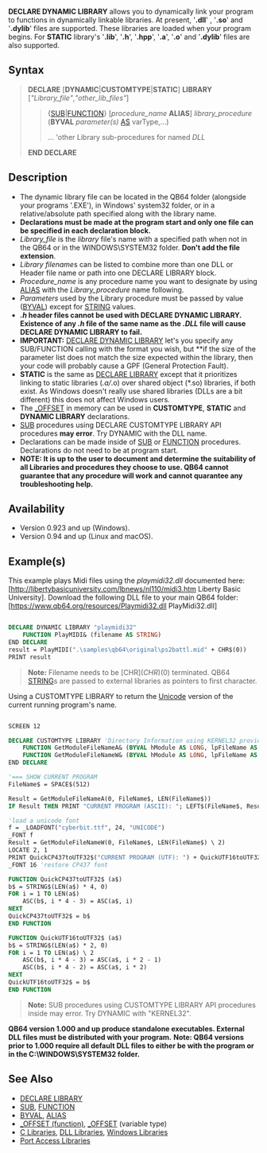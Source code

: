 **DECLARE DYNAMIC LIBRARY** allows you to dynamically link your program to functions in dynamically linkable libraries. At present, '**.dll**' , '**.so**' and '**.dylib**' files are supported. These libraries are loaded when your program begins. For **STATIC** library's '**.lib**', '**.h**', '**.hpp**', '**.a**', '**.o**' and '**.dylib**' files are also supported.

## Syntax

> **DECLARE** [**DYNAMIC**|**CUSTOMTYPE**|**STATIC**] **LIBRARY** [*"Library_file"*,_"other_lib_files"_]
>
>> {[SUB](SUB)|[FUNCTION](FUNCTION)} [*procedure_name* **ALIAS**] *library_procedure* (**BYVAL** *parameter(s)* [AS](AS) varType,...)
>>
>> ... 'other Library sub-procedures for named *DLL*
>
> **END DECLARE**

## Description

* The dynamic library file can be located in the QB64 folder (alongside your programs '.EXE'), in Windows' system32 folder, or in a relative/absolute path specified along with the library name.
* **Declarations must be made at the program start and only one file can be specified in each declaration block.**
* *Library_file* is the *library* file's name with a specified path when not in the QB64 or in the WINDOWS\SYSTEM32 folder. **Don't add the file extension**.
* *Library filename*s can be listed to combine more than one DLL or Header file name or path into one DECLARE LIBRARY block.
* *Procedure_name* is any procedure name you want to designate by using [ALIAS](ALIAS) with the *Library_procedure* name following. 
* *Parameters* used by the Library procedure must be passed by value ([BYVAL](BYVAL)) except for [STRING](STRING) values.
* ***.h* header files cannot be used with DECLARE DYNAMIC LIBRARY. Existence of any *.h* file of the same name as the *.DLL* file will cause DECLARE DYNAMIC LIBRARY to fail.**
* **IMPORTANT:** [DECLARE DYNAMIC LIBRARY](DECLARE-DYNAMIC-LIBRARY) let's you specify any SUB/FUNCTION calling with the format you wish, but **if the size of the parameter list does not match the size expected within the library, then your code will probably cause a GPF (General Protection Fault).
* **STATIC** is the same as [DECLARE LIBRARY](DECLARE-LIBRARY) except that it prioritizes linking to static libraries (*.a/*.o) over shared object (*.so) libraries, if both exist. As Windows doesn't really use shared libraries (DLLs are a bit different) this does not affect Windows users.
* The [_OFFSET](_OFFSET) in memory can be used in **CUSTOMTYPE**, **STATIC** and **DYNAMIC LIBRARY** declarations.
* [SUB](SUB) procedures using DECLARE CUSTOMTYPE LIBRARY API procedures **may error**. Try DYNAMIC with the DLL name.
* Declarations can be made inside of [SUB](SUB) or [FUNCTION](FUNCTION) procedures. Declarations do not need to be at program start.
* **NOTE: It is up to the user to document and determine the suitability of all Libraries and procedures they choose to use. QB64 cannot guarantee that any procedure will work and cannot quarantee any troubleshooting help.**

## Availability

* Version 0.923 and up (Windows).
* Version 0.94 and up (Linux and macOS).

## Example(s)

This example plays Midi files using the *playmidi32.dll* documented here: [http://libertybasicuniversity.com/lbnews/nl110/midi3.htm Liberty Basic University]. Download the following DLL file to your main QB64 folder: [https://www.qb64.org/resources/Playmidi32.dll PlayMidi32.dll]

```vb

DECLARE DYNAMIC LIBRARY "playmidi32"
    FUNCTION PlayMIDI& (filename AS STRING)
END DECLARE
result = PlayMIDI(".\samples\qb64\original\ps2battl.mid" + CHR$(0))
PRINT result

```

> **Note:** Filename needs to be [CHR$](CHR$)(0) terminated. QB64 [STRING](STRING)s are passed to external libraries as pointers to first character.

Using a CUSTOMTYPE LIBRARY to return the [Unicode](Unicode) version of the current running program's name.

```vb

SCREEN 12

DECLARE CUSTOMTYPE LIBRARY 'Directory Information using KERNEL32 provided by Dav
    FUNCTION GetModuleFileNameA& (BYVAL hModule AS LONG, lpFileName AS STRING, BYVAL nSize AS LONG)
    FUNCTION GetModuleFileNameW& (BYVAL hModule AS LONG, lpFileName AS STRING, BYVAL nSize AS LONG)
END DECLARE

'=== SHOW CURRENT PROGRAM
FileName$ = SPACE$(512)

Result = GetModuleFileNameA(0, FileName$, LEN(FileName$))
IF Result THEN PRINT "CURRENT PROGRAM (ASCII): "; LEFT$(FileName$, Result)

'load a unicode font
f = _LOADFONT("cyberbit.ttf", 24, "UNICODE")
_FONT f
Result = GetModuleFileNameW(0, FileName$, LEN(FileName$) \ 2)
LOCATE 2, 1
PRINT QuickCP437toUTF32$("CURRENT PROGRAM (UTF): ") + QuickUTF16toUTF32$(LEFT$(FileName$, Result * 2))
_FONT 16 'restore CP437 font

FUNCTION QuickCP437toUTF32$ (a$)
b$ = STRING$(LEN(a$) * 4, 0)
FOR i = 1 TO LEN(a$)
    ASC(b$, i * 4 - 3) = ASC(a$, i)
NEXT
QuickCP437toUTF32$ = b$
END FUNCTION

FUNCTION QuickUTF16toUTF32$ (a$)
b$ = STRING$(LEN(a$) * 2, 0)
FOR i = 1 TO LEN(a$) \ 2
    ASC(b$, i * 4 - 3) = ASC(a$, i * 2 - 1)
    ASC(b$, i * 4 - 2) = ASC(a$, i * 2)
NEXT
QuickUTF16toUTF32$ = b$
END FUNCTION 

```

> **Note:** SUB procedures using CUSTOMTYPE LIBRARY API procedures inside may error. Try DYNAMIC with "KERNEL32".

**QB64 version 1.000 and up produce standalone executables. External DLL files must be distributed with your program.**
**Note: QB64 versions prior to 1.000 require all default DLL files to either be with the program or in the C:\WINDOWS\SYSTEM32 folder.**

## See Also

* [DECLARE LIBRARY](DECLARE-LIBRARY)
* [SUB](SUB), [FUNCTION](FUNCTION)
* [BYVAL](BYVAL), [ALIAS](ALIAS)
* [_OFFSET (function)](_OFFSET-(function)), [_OFFSET](_OFFSET) (variable type)
* [C Libraries](C-Libraries), [DLL Libraries](DLL-Libraries), [Windows Libraries](Windows-Libraries)
* [Port Access Libraries](Port-Access-Libraries)
